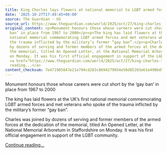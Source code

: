 ```yaml
---
title: King Charles lays flowers at national memorial to LGBT armed forces veterans
date: '2025-10-27T17:49:45+00:00'
source: The Guardian - US
source_url: https://www.theguardian.com/world/2025/oct/27/king-charles-lays-flowers-at-national-memorial-to-lgbt-armed-forces-veterans
original_content: <p>Monument honours those whose careers were cut short by the ‘gay
  ban’ in place from 1967 to 2000</p><p>The king has laid flowers at the UK’s first
  national memorial commemorating LGBT armed forces and met veterans who spoke of
  the trauma inflicted by the military’s former “gay ban”.</p><p>Charles was joined
  by dozens of serving and former members of the armed forces at the dedication of
  the memorial, titled An Opened Letter, at the National Memorial Arboretum in Staffordshire
  on Monday. It was his first official engagement in support of the LGBT community.</p>
  <a href="https://www.theguardian.com/world/2025/oct/27/king-charles-lays-flowers-at-national-memorial-to-lgbt-armed-forces-veterans">Continue
  reading...</a>
content_checksum: 7e471905847e21e794cd283c8694279954e50d85203e61e490bd9163c2272e37
---
```


Monument honours those whose careers were cut short by the ‘gay ban’ in place from 1967 to 2000

The king has laid flowers at the UK’s first national memorial commemorating LGBT armed forces and met veterans who spoke of the trauma inflicted by the military’s former “gay ban”.

Charles was joined by dozens of serving and former members of the armed forces at the dedication of the memorial, titled An Opened Letter, at the National Memorial Arboretum in Staffordshire on Monday. It was his first official engagement in support of the LGBT community.

 [Continue reading...](https://www.theguardian.com/world/2025/oct/27/king-charles-lays-flowers-at-national-memorial-to-lgbt-armed-forces-veterans)